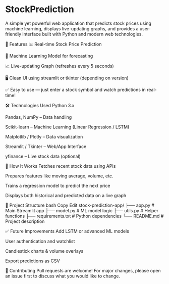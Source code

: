 # StockPrediction
A simple yet powerful web application that predicts stock prices using machine learning, displays live-updating graphs, and provides a user-friendly interface built with Python and modern web technologies.

🚀 Features
📊 Real-time Stock Price Prediction

🤖 Machine Learning Model for forecasting

📈 Live-updating Graph (refreshes every 5 seconds)

🖥️ Clean UI using streamlit or tkinter (depending on version)

✅ Easy to use — just enter a stock symbol and watch predictions in real-time!

🛠️ Technologies Used
Python 3.x

Pandas, NumPy – Data handling

Scikit-learn – Machine Learning (Linear Regression / LSTM)

Matplotlib / Plotly – Data visualization

Streamlit / Tkinter – Web/App Interface

yfinance  – Live stock data (optional)

🧠 How It Works
Fetches recent stock data using APIs

Prepares features like moving average, volume, etc.

Trains a regression model to predict the next price

Displays both historical and predicted data on a live graph


📁 Project Structure
bash
Copy
Edit
stock-prediction-app/
├── app.py                # Main Streamlit app
├── model.py              # ML model logic
├── utils.py              # Helper functions
├── requirements.txt      # Python dependencies
└── README.md             # Project description

✅ Future Improvements
Add LSTM or advanced ML models

User authentication and watchlist

Candlestick charts & volume overlays

Export predictions as CSV

🙌 Contributing
Pull requests are welcome! For major changes, please open an issue first to discuss what you would like to change.
